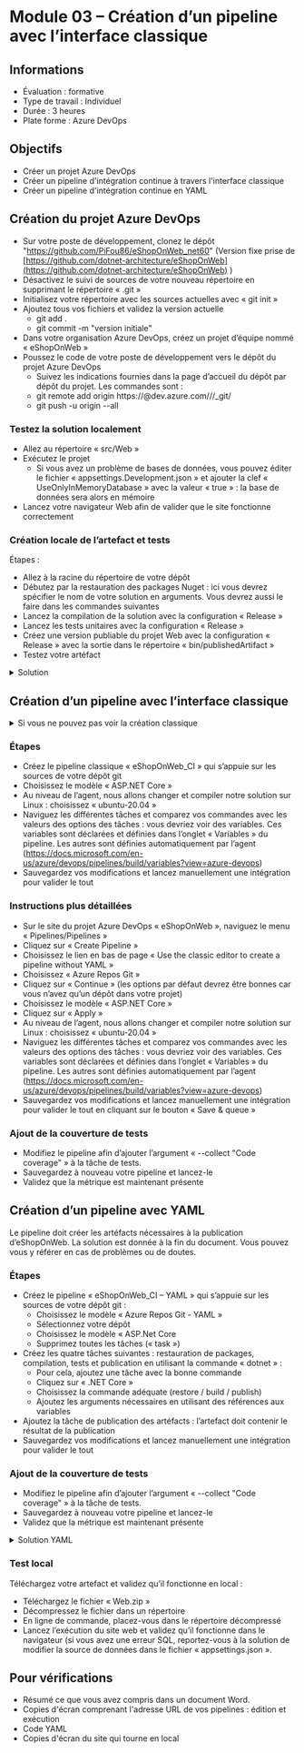 # Module 03 –  Création d’un pipeline avec l’interface classique

## Informations

- Évaluation : formative
- Type de travail : Individuel
- Durée : 3 heures
- Plate forme : Azure DevOps

## Objectifs

- Créer un projet Azure DevOps
- Créer un pipeline d'intégration continue à travers l'interface classique
- Créer un pipeline d'intégration continue en YAML

## Création du projet Azure DevOps

- Sur votre poste de développement, clonez le dépôt "https://github.com/PiFou86/eShopOnWeb_net60" (Version fixe prise de [https://github.com/dotnet-architecture/eShopOnWeb](https://github.com/dotnet-architecture/eShopOnWeb) )
- Désactivez le suivi de sources de votre nouveau répertoire en supprimant le répertoire « .git »
- Initialisez votre répertoire avec les sources actuelles avec « git init »
- Ajoutez tous vos fichiers et validez la version actuelle
  - git add .
  - git commit -m "version initiale"
- Dans votre organisation Azure DevOps, créez un projet d’équipe nommé « eShopOnWeb »
- Poussez le code de votre poste de développement vers le dépôt du projet Azure DevOps
  - Suivez les indications fournies dans la page d’accueil du dépôt par dépôt du projet. Les commandes sont :
  - git remote add origin https://<login>@dev.azure.com/<organisation>/<projet>/_git/<nomDepot>
  - git push -u origin --all

### Testez la solution localement

- Allez au répertoire « src/Web »
- Exécutez le projet
  - Si vous avez un problème de bases de données, vous pouvez éditer le fichier « appsettings.Development.json » et ajouter la clef « UseOnlyInMemoryDatabase » avec la valeur « true » : la base de données sera alors en mémoire
- Lancez votre navigateur Web afin de valider que le site fonctionne correctement

### Création locale de l’artefact et tests

Étapes :

- Allez à la racine du répertoire de votre dépôt
- Débutez par la restauration des packages Nuget : ici vous devrez spécifier le nom de votre solution en arguments. Vous devrez aussi le faire dans les commandes suivantes
- Lancez la compilation de la solution avec la configuration « Release »
- Lancez les tests unitaires avec la configuration « Release »
- Créez une version publiable du projet Web avec la configuration « Release » avec la sortie dans le répertoire « bin/publishedArtifact »
- Testez votre artéfact

<details>
    <summary>Solution</summary>

Étapes et commandes

```bash
cd <cheminDepot>
dotnet restore eShopOnWeb.sln 
dotnet build --configuration Release eShopOnWeb.sln
dotnet test --configuration Release eShopOnWeb.sln
dotnet publish src/Web --configuration Release --output bin/publishedArtifact
cd bin/publishedArtifact ; dotnet Web.dll
```

</details>

## Création d’un pipeline avec l’interface classique

<details>
    <summary>Si vous ne pouvez pas voir la création classique</summary>

- Allez dans "Organization Settings"
- Allez dans "Pipelines / Settings"
- Allez désactiver les options "Disable creation of classic release pipelines" et "Disable creation of classic build pipelines"

![Activation des "modes classiques"](img/activer_mode_classic.png)

</details>

### Étapes

- Créez le pipeline classique « eShopOnWeb_CI » qui s’appuie sur les sources de votre dépôt git
- Choisissez le modèle « ASP.NET Core »
- Au niveau de l’agent, nous allons changer et compiler notre solution sur Linux : choisissez « ubuntu-20.04 »
- Naviguez les différentes tâches et comparez vos commandes avec les valeurs des options des tâches : vous devriez voir des variables. Ces variables sont déclarées et définies dans l’onglet « Variables » du pipeline. Les autres sont définies automatiquement par l’agent (https://docs.microsoft.com/en-us/azure/devops/pipelines/build/variables?view=azure-devops) 
- Sauvegardez vos modifications et lancez manuellement une intégration pour valider le tout

### Instructions plus détaillées

- Sur le site du projet Azure DevOps « eShopOnWeb », naviguez le menu « Pipelines/Pipelines »
- Cliquez sur « Create Pipeline »
- Choisissez le lien en bas de page « Use the classic editor to create a pipeline without YAML »
- Choisissez « Azure Repos Git »
- Cliquez sur « Continue » (les options par défaut devrez être bonnes car vous n’avez qu’un dépôt dans votre projet)
- Choisissez le modèle « ASP.NET Core »
- Cliquez sur « Apply »
- Au niveau de l’agent, nous allons changer et compiler notre solution sur Linux : choisissez « ubuntu-20.04 »
- Naviguez les différentes tâches et comparez vos commandes avec les valeurs des options des tâches : vous devriez voir des variables. Ces variables sont déclarées et définies dans l’onglet « Variables » du pipeline. Les autres sont définies automatiquement par l’agent (https://docs.microsoft.com/en-us/azure/devops/pipelines/build/variables?view=azure-devops) 
- Sauvegardez vos modifications et lancez manuellement une intégration pour valider le tout en cliquant sur le bouton « Save & queue »

### Ajout de la couverture de tests

- Modifiez le pipeline afin d’ajouter l’argument « --collect "Code coverage" » à la tâche de tests.
- Sauvegardez à nouveau votre pipeline et lancez-le
- Validez que la métrique est maintenant présente

## Création d’un pipeline avec YAML

Le pipeline doit créer les artéfacts nécessaires à la publication d’eShopOnWeb. La solution est donnée à la fin du document. Vous pouvez vous y référer en cas de problèmes ou de doutes.

### Étapes

- Créez le pipeline « eShopOnWeb_CI – YAML » qui s’appuie sur les sources de votre dépôt git :
  - Choisissez le modèle « Azure Repos Git - YAML »
  - Sélectionnez votre dépôt
  - Choisissez le modèle « ASP.Net Core
  - Supprimez toutes les tâches (« task »)
- Créez les quatre tâches suivantes : restauration de packages, compilation, tests et publication en utilisant la commande « dotnet » :
  - Pour cela, ajoutez une tâche avec la bonne commande
  - Cliquez sur « .NET Core »
  - Choisissez la commande adéquate (restore / build / publish)
  - Ajoutez les arguments nécessaires en utilisant des références aux variables
- Ajoutez la tâche de publication des artéfacts : l’artefact doit contenir le résultat de la publication
- Sauvegardez vos modifications et lancez manuellement une intégration pour valider le tout

### Ajout de la couverture de tests

- Modifiez le pipeline afin d’ajouter l’argument « --collect "Code coverage" » à la tâche de tests.
- Sauvegardez à nouveau votre pipeline et lancez-le
- Validez que la métrique est maintenant présente

<details>
    <summary>Solution YAML</summary>

```yaml
trigger:
- master

pool:
  vmImage: 'windows-2022' 

variables:
  solution: '**/*.sln'
  buildPlatform: 'Any CPU'
  buildConfiguration: 'Release'

steps:
  - task: DotNetCoreCLI@2
    displayName: 'Restore'
    inputs:
      command: 'restore'
      projects: '$(solution)'
  - task: DotNetCoreCLI@2
    displayName: 'Build'
    inputs:
      command: 'build'
      projects: '$(solution)'
      arguments: '--configuration $(BuildConfiguration) /p:Platform="$(BuildPlatform)"'
  - task: DotNetCoreCLI@2
    displayName: 'Tests'
    inputs:
      command: 'test'
      projects: '**/*[Tt]ests/*.csproj'
      arguments: '--configuration $(BuildConfiguration) /p:Platform="$(BuildPlatform)" --collect "Code coverage"'
  - task: DotNetCoreCLI@2
    displayName: 'Publication'
    inputs:
      command: 'publish'
      publishWebProjects: true
      arguments: '--configuration $(BuildConfiguration) /p:Platform="$(BuildPlatform)" --output "$(Build.ArtifactStagingDirectory)"'
  - task: PublishBuildArtifacts@1
    displayName: 'Publication Azure'
    inputs:
      PathtoPublish: '$(Build.ArtifactStagingDirectory)'
      ArtifactName: 'Web'
      publishLocation: 'Container'
```

</details>

### Test local

Téléchargez votre artefact et validez qu’il fonctionne en local :

- Téléchargez le fichier « Web.zip »
- Décompressez le fichier dans un répertoire
- En ligne de commande, placez-vous dans le répertoire décompressé
- Lancez l’exécution du site web et validez qu’il fonctionne dans le navigateur (si vous avez une erreur SQL, reportez-vous à la solution de modifier la source de données dans le fichier « appsettings.json ».

## Pour vérifications

- Résumé ce que vous avez compris dans un document Word.
- Copies d'écran comprenant l'adresse URL de vos pipelines : édition et exécution
- Code YAML
- Copies d'écran du site qui tourne en local
